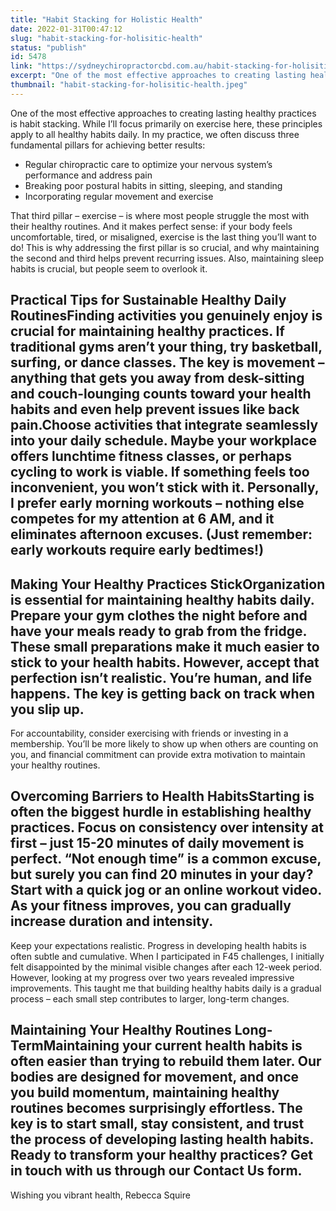 ```yaml
---
title: "Habit Stacking for Holistic Health"
date: 2022-01-31T00:47:12
slug: "habit-stacking-for-holisitic-health"
status: "publish"
id: 5478
link: "https://sydneychiropractorcbd.com.au/habit-stacking-for-holisitic-health/"
excerpt: "One of the most effective approaches to creating lasting healthy practices is habit stacking. While I’ll focus primarily on exercise here, these principles apply to all healthy habits daily. In my practice, we often discuss three fundamental pillars for achieving better results: Regular chiropractic care to optimize your nervous system’s performance and address pain Breaking […]"
thumbnail: "habit-stacking-for-holisitic-health.jpeg"
---
```


One of the most effective approaches to creating lasting healthy practices is habit stacking. While I’ll focus primarily on exercise here, these principles apply to all healthy habits daily. In my practice, we often discuss three fundamental pillars for achieving better results:

- Regular chiropractic care to optimize your nervous system’s performance and address pain
- Breaking poor postural habits in sitting, sleeping, and standing
- Incorporating regular movement and exercise

That third pillar – exercise – is where most people struggle the most with their healthy routines. And it makes perfect sense: if your body feels uncomfortable, tired, or misaligned, exercise is the last thing you’ll want to do! This is why addressing the first pillar is so crucial, and why maintaining the second and third helps prevent recurring issues. Also, maintaining sleep habits is crucial, but people seem to overlook it.

## Practical Tips for Sustainable Healthy Daily RoutinesFinding activities you genuinely enjoy is crucial for maintaining healthy practices. If traditional gyms aren’t your thing, try basketball, surfing, or dance classes. The key is movement – anything that gets you away from desk-sitting and couch-lounging counts toward your health habits and even help prevent issues like back pain.Choose activities that integrate seamlessly into your daily schedule. Maybe your workplace offers lunchtime fitness classes, or perhaps cycling to work is viable. If something feels too inconvenient, you won’t stick with it. Personally, I prefer early morning workouts – nothing else competes for my attention at 6 AM, and it eliminates afternoon excuses. (Just remember: early workouts require early bedtimes!)

## Making Your Healthy Practices StickOrganization is essential for maintaining healthy habits daily. Prepare your gym clothes the night before and have your meals ready to grab from the fridge. These small preparations make it much easier to stick to your health habits. However, accept that perfection isn’t realistic. You’re human, and life happens. The key is getting back on track when you slip up.

For accountability, consider exercising with friends or investing in a membership. You’ll be more likely to show up when others are counting on you, and financial commitment can provide extra motivation to maintain your healthy routines.

 ## Overcoming Barriers to Health HabitsStarting is often the biggest hurdle in establishing healthy practices. Focus on consistency over intensity at first – just 15-20 minutes of daily movement is perfect. “Not enough time” is a common excuse, but surely you can find 20 minutes in your day? Start with a quick jog or an online workout video. As your fitness improves, you can gradually increase duration and intensity.

Keep your expectations realistic. Progress in developing health habits is often subtle and cumulative. When I participated in F45 challenges, I initially felt disappointed by the minimal visible changes after each 12-week period. However, looking at my progress over two years revealed impressive improvements. This taught me that building healthy habits daily is a gradual process – each small step contributes to larger, long-term changes.

## Maintaining Your Healthy Routines Long-TermMaintaining your current health habits is often easier than trying to rebuild them later. Our bodies are designed for movement, and once you build momentum, maintaining healthy routines becomes surprisingly effortless. The key is to start small, stay consistent, and trust the process of developing lasting health habits. Ready to transform your healthy practices? Get in touch with us through our Contact Us form.

Wishing you vibrant health, Rebecca Squire
